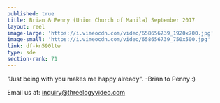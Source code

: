 ```yaml
---
published: true
title: Brian & Penny (Union Church of Manila) September 2017
layout: reel
image-large: 'https://i.vimeocdn.com/video/658656739_1920x700.jpg'
image-small: 'https://i.vimeocdn.com/video/658656739_750x500.jpg'
link: df-kn590ltw
type: sde
section-rank: 71
---
```

"Just being with you makes me happy already". -Brian to Penny :) 

Email us at: inquiry@threelogyvideo.com
